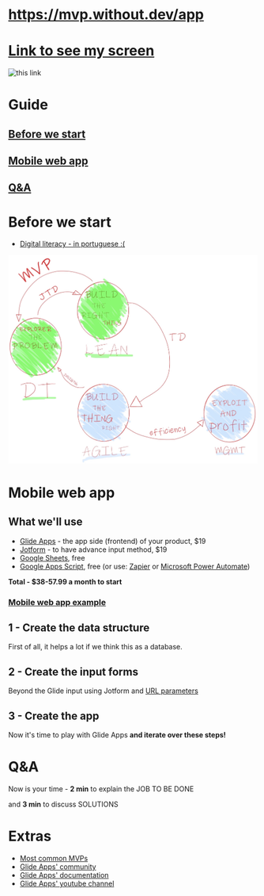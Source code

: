 # https://mvp.without.dev/app
# [Link to see my screen](https://zoom.us/j/634217994?pwd=UjYzb1BvckpHdjhXM2ROR3hSZDBqZz09)

![this link](http://api.qrserver.com/v1/create-qr-code/?size=650x5650&color=232B95&margin=30&data=https://mvp.without.dev/app/ "this link")

# Guide
## [Before we start](#before-we-start-1)
## [Mobile web app](#mobile-web-app-1)
## [Q&A](#qa-1)

# Before we start
  - [Digital literacy - in portuguese :(](http://productsandhacks.com/old/independencia-digital-para-empreendedores/)

![startup's paths](https://github.com/efremfilho/mvp.without.dev/blob/master/book/img/path-by-field.JPG?raw=true "startup's paths")

# Mobile web app

## What we'll use
  - [Glide Apps](https://glideapps.com) - the app side (frontend) of your product, $19
  - [Jotform](https://jotform.com) - to have advance input method, $19
  - [Google Sheets](https://www.google.com/sheets/about/), free
  - [Google Apps Script](https://developers.google.com/apps-script), free (or use: [Zapier](https://zapier.com/) or [Microsoft Power Automate](https://flow.microsoft.com/))
  
**Total - $38-57.99 a month to start**

### [Mobile web app example](https://lgbe.universidadeagora.com/app?ref=mvp.without.dev) 
    
## 1 - Create the data structure

First of all, it helps a lot if we think this as a database.

## 2 - Create the input forms

Beyond the Glide input using Jotform and [URL parameters](https://www.jotform.com/help/71-Prepopulating-Fields-to-Your-JotForm-via-URL-Parameters)

## 3 - Create the app

Now it's time to play with Glide Apps **and iterate over these steps!**

# Q&A
Now is your time - **2 min** to explain the JOB TO BE DONE 

and **3 min** to discuss SOLUTIONS

# Extras
  - [Most common MVPs](/most-common-mvps/)
  - [Glide Apps' community](https://community.glideapps.com)
  - [Glide Apps' documentation](https://docs.glideapps.com/all/)
  - [Glide Apps' youtube channel](https://www.youtube.com/channel/UCoPJeYPmYF_5CX9gbPHAG3Q)
